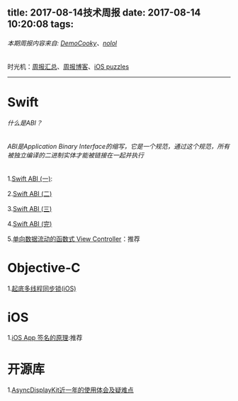title: 2017-08-14技术周报
date: 2017-08-14 10:20:08
tags:
---

###### 本期周报内容来自: [DemoCooky](https://github.com/DemoCooky)、[nolol](https://github.com/nolol)
时光机：[周报汇总](https://github.com/BaiduHiDeviOS/iOS-Tech-Weekly)、[周报博客](http://baiduhidevios.github.io/)、[iOS puzzles](https://github.com/BaiduHiDeviOS/iOS-puzzles)

---
# Swift

###### 什么是ABI？
###### ABI是Application Binary Interface的缩写，它是一个规范，通过这个规范，所有被独立编译的二进制实体才能被链接在一起并执行
1.[Swift ABI (一)](https://www.boxueio.com/black-board/1):

2.[Swift ABI (二)](https://www.boxueio.com/black-board/2)

3.[Swift ABI (三)](https://www.boxueio.com/black-board/5)

4.[Swift ABI (完)](https://www.boxueio.com/black-board/12)

5.[单向数据流动的函数式 View Controller](https://onevcat.com/2017/07/state-based-viewcontroller/)：推荐
# Objective-C
1.[起底多线程同步锁(iOS)](http://www.cocoachina.com/ios/20160129/15170.html)
# iOS

1.[iOS App 签名的原理](http://blog.cnbang.net/tech/3386/ ):推荐


# 开源库
1.[AsyncDisplayKit近一年的使用体会及疑难点](https://juejin.im/post/5987cc536fb9a03c4b374bec)




